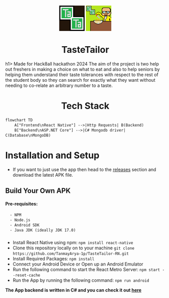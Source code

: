 <p align="center">
<img src="https://github.com/TanmayArya-1p/blob/blob/main/tastetailor/segfaulticon.png?raw=true" width=80></img>
<img src="https://github.com/TanmayArya-1p/blob/blob/main/segfaulticon.png?raw=true" width=80></img>
</p>

<h1 align="center">TasteTailor</h1>h1>
Made for Hack8all hackathon 2024
The aim of the project is two help out freshers in making a choice on what to eat and also to help seniors by helping them understand their taste tolerances with respect to the rest of the student body so they can search for exactly what they want without needing to co-relate an arbitrary number to a taste.

<h1 align="center">Tech Stack</h1>


```mermaid
flowchart TD
    A["Frontend\nReact Native"] -->|Http Requests| B(Backend)
    B["Backend\nASP.NET Core"] -->|C# Mongodb driver| C(Database\nMongoDB)
```


# Installation and Setup

- If you want to just use the app then head to the [releases](https://github.com/TanmayArya-1p/TasteTailor-RN/releases) section and download the latest APK file.
## Build Your Own APK
#### Pre-requisites:
      - NPM 
      - Node.js
      - Android SDK
      - Java JDK (ideally JDK 17.0)

###
- Install React Native using npm:
     ```npm install react-native```
- Clone this repository locally on to your machine
      ```git clone https://github.com/TanmayArya-1p/TasteTailor-RN.git```
- Install Required Packages:
      ```npm install```
- Connect your Android Device or Open up an Android Emulator
- Run the following command to start the React Metro Server:
        ```npm start --reset-cache```
- Run the App by running the following command:
        ```npm run android```

**The App backend is written in C# and you can check it out [here](https://github.com/toasty1307/SegFault.Backend)**
